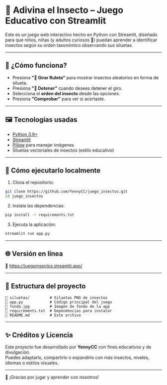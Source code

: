 # 🐞 Adivina el Insecto – Juego Educativo con Streamlit

Este es un juego web interactivo hecho en Python con Streamlit, diseñado para que niños, niñas (y adultos curiosos 🧠) puedan aprender a identificar insectos según su orden taxonómico observando sus siluetas.

---

## 🎯 ¿Cómo funciona?

- Presiona **"🎯 Girar Ruleta"** para mostrar insectos aleatorios en forma de silueta.
- Presiona **"🛑 Detener"** cuando desees detener el giro.
- Selecciona el **orden del insecto** desde las opciones.
- Presiona **"Comprobar"** para ver si acertaste.

---

## 🖼️ Tecnologías usadas

- [Python 3.9+](https://www.python.org/)
- [Streamlit](https://streamlit.io/)
- [Pillow](https://pillow.readthedocs.io/) para manejar imágenes
- Siluetas vectoriales de insectos (estilo educativo)

---

## 🚀 Cómo ejecutarlo localmente

1. Clona el repositorio:
```bash
git clone https://github.com/YennyCC/juego_insectos.git
cd juego_insectos
```

2. Instala las dependencias:
```bash
pip install -r requirements.txt
```

3. Ejecuta la aplicación:
```bash
streamlit run app.py
```

---

## 🌐 Versión en línea

📍 https://juegoinsectos.streamlit.app/

---

## 📂 Estructura del proyecto

```
📁 siluetas/         # Siluetas PNG de insectos
📄 app.py            # Código principal del juego
📄 fondo.jpg         # Imagen de fondo de la app
📄 requirements.txt  # Dependencias para instalar
📄 README.md         # Este archivo
```

---

## ✨ Créditos y Licencia

Este proyecto fue desarrollado por **YennyCC** con fines educativos y de divulgación.  
Puedes adaptarlo, compartirlo o expandirlo con más insectos, niveles, idiomas o estilos visuales.

---

🧡 ¡Gracias por jugar y aprender con nosotros!
